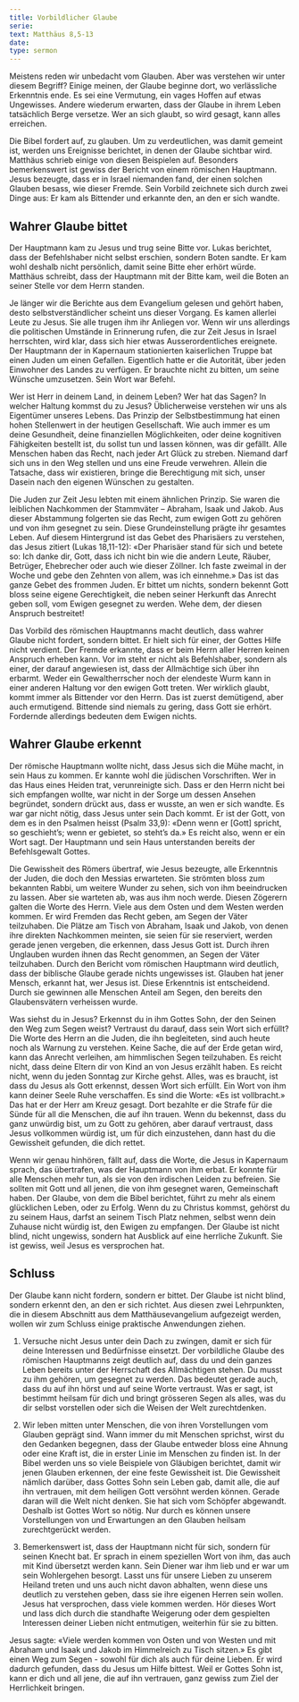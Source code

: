 ```yaml
---
title: Vorbildlicher Glaube
serie: 
text: Matthäus 8,5-13
date: 
type: sermon
---
```


Meistens reden wir unbedacht vom Glauben. Aber was verstehen wir unter diesem Begriff? Einige meinen, der Glaube beginne dort, wo verlässliche Erkenntnis ende. Es sei eine Vermutung, ein vages Hoffen auf etwas Ungewisses. Andere wiederum erwarten, dass der Glaube in ihrem Leben tatsächlich Berge versetze. Wer an sich glaubt, so wird gesagt, kann alles erreichen.

Die Bibel fordert auf, zu glauben. Um zu verdeutlichen, was damit gemeint ist, werden uns Ereignisse berichtet, in denen der Glaube sichtbar wird. Matthäus schrieb einige von diesen Beispielen auf. Besonders bemerkenswert ist gewiss der Bericht von einem römischen Hauptmann. Jesus bezeugte, dass er in Israel niemanden fand, der einen solchen Glauben besass, wie dieser Fremde. Sein Vorbild zeichnete sich durch zwei Dinge aus: Er kam als Bittender und erkannte den, an den er sich wandte.

## Wahrer Glaube bittet

Der Hauptmann kam zu Jesus und trug seine Bitte vor. Lukas berichtet, dass der Befehlshaber nicht selbst erschien, sondern Boten sandte. Er kam wohl deshalb nicht persönlich, damit seine Bitte eher erhört würde. Matthäus schreibt, dass der Hauptmann mit der Bitte kam, weil die Boten an seiner Stelle vor dem Herrn standen.

Je länger wir die Berichte aus dem Evangelium gelesen und gehört haben, desto selbstverständlicher scheint uns dieser Vorgang. Es kamen allerlei Leute zu Jesus. Sie alle trugen ihm ihr Anliegen vor. Wenn wir uns allerdings die politischen Umstände in Erinnerung rufen, die zur Zeit Jesus in Israel herrschten, wird klar, dass sich hier etwas Ausserordentliches ereignete. Der Hauptmann der in Kapernaum stationierten kaiserlichen Truppe bat einen Juden um einen Gefallen. Eigentlich hatte er die Autorität, über jeden Einwohner des Landes zu verfügen. Er brauchte nicht zu bitten, um seine Wünsche umzusetzen. Sein Wort war Befehl.

Wer ist Herr in deinem Land, in deinem Leben? Wer hat das Sagen? In welcher Haltung kommst du zu Jesus? Üblicherweise verstehen wir uns als Eigentümer unseres Lebens. Das Prinzip der Selbstbestimmung hat einen hohen Stellenwert in der heutigen Gesellschaft. Wie auch immer es um deine Gesundheit, deine finanziellen Möglichkeiten, oder deine kognitiven Fähigkeiten bestellt ist, du sollst tun und lassen können, was dir gefällt. Alle Menschen haben das Recht, nach jeder Art Glück zu streben. Niemand darf sich uns in den Weg stellen und uns eine Freude verwehren. Allein die Tatsache, dass wir existieren, bringe die Berechtigung mit sich, unser Dasein nach den eigenen Wünschen zu gestalten.

Die Juden zur Zeit Jesu lebten mit einem ähnlichen Prinzip. Sie waren die leiblichen Nachkommen der Stammväter – Abraham, Isaak und Jakob. Aus dieser Abstammung folgerten sie das Recht, zum ewigen Gott zu gehören und von ihm gesegnet zu sein. Diese Grundeinstellung prägte ihr gesamtes Leben. Auf diesem Hintergrund ist das Gebet des Pharisäers zu verstehen, das Jesus zitiert (Lukas 18,11-12): «Der Pharisäer stand für sich und betete so: Ich danke dir, Gott, dass ich nicht bin wie die andern Leute, Räuber, Betrüger, Ehebrecher oder auch wie dieser Zöllner. Ich faste zweimal in der Woche und gebe den Zehnten von allem, was ich einnehme.» Das ist das ganze Gebet des frommen Juden. Er bittet um nichts, sondern bekennt Gott bloss seine eigene Gerechtigkeit, die neben seiner Herkunft das Anrecht geben soll, vom Ewigen gesegnet zu werden. Wehe dem, der diesen Anspruch bestreitet! 

Das Vorbild des römischen Hauptmanns macht deutlich, dass wahrer Glaube nicht fordert, sondern bittet. Er hielt sich für einer, der Gottes Hilfe nicht verdient. Der Fremde erkannte, dass er beim Herrn aller Herren keinen Anspruch erheben kann. Vor im steht er nicht als Befehlshaber, sondern als einer, der darauf angewiesen ist, dass der Allmächtige sich über ihn erbarmt. Weder ein Gewaltherrscher noch der elendeste Wurm kann in einer anderen Haltung vor den ewigen Gott treten. Wer wirklich glaubt, kommt immer als Bittender vor den Herrn. Das ist zuerst demütigend, aber auch ermutigend. Bittende sind niemals zu gering, dass Gott sie erhört. Fordernde allerdings bedeuten dem Ewigen nichts.

## Wahrer Glaube erkennt

Der römische Hauptmann wollte nicht, dass Jesus sich die Mühe macht, in sein Haus zu kommen. Er kannte wohl die jüdischen Vorschriften. Wer in das Haus eines Heiden trat, verunreinigte sich. Dass er den Herrn nicht bei sich empfangen wollte, war nicht in der Sorge um dessen Ansehen begründet, sondern drückt aus, dass er wusste, an wen er sich wandte. Es war gar nicht nötig, dass Jesus unter sein Dach kommt. Er ist der Gott, von dem es in den Psalmen heisst (Psalm 33,9): «Denn wenn er [Gott] spricht, so geschieht’s; wenn er gebietet, so steht’s da.» Es reicht also, wenn er ein Wort sagt. Der Hauptmann und sein Haus unterstanden bereits der Befehlsgewalt Gottes. 

Die Gewissheit des Römers übertraf, wie Jesus bezeugte, alle Erkenntnis der Juden, die doch den Messias erwarteten. Sie strömten bloss zum bekannten Rabbi, um weitere Wunder zu sehen, sich von ihm beeindrucken zu lassen. Aber sie warteten ab, was aus ihm noch werde. Diesen Zögerern galten die Worte des Herrn. Viele aus dem Osten und dem Westen werden kommen. Er wird Fremden das Recht geben, am Segen der Väter teilzuhaben. Die Plätze am Tisch von Abraham, Isaak und Jakob, von denen ihre direkten Nachkommen meinten, sie seien für sie reserviert, werden gerade jenen vergeben, die erkennen, dass Jesus Gott ist. Durch ihren Unglauben wurden ihnen das Recht genommen, an Segen der Väter teilzuhaben. Durch den Bericht vom römischen Hauptmann wird deutlich, dass der biblische Glaube gerade nichts ungewisses ist. Glauben hat jener Mensch, erkannt hat, wer Jesus ist. Diese Erkenntnis ist entscheidend. Durch sie gewinnen alle Menschen Anteil am Segen, den bereits den Glaubensvätern verheissen wurde.

Was siehst du in Jesus? Erkennst du in ihm Gottes Sohn, der den Seinen den Weg zum Segen weist? Vertraust du darauf, dass sein Wort sich erfüllt? Die Worte des Herrn an die Juden, die ihn begleiteten, sind auch heute noch als Warnung zu verstehen. Keine Sache, die auf der Erde getan wird, kann das Anrecht verleihen, am himmlischen Segen teilzuhaben. Es reicht nicht, dass deine Eltern dir von Kind an von Jesus erzählt haben. Es reicht nicht, wenn du jeden Sonntag zur Kirche gehst. Alles, was es braucht, ist dass du Jesus als Gott erkennst, dessen Wort sich erfüllt. Ein Wort von ihm kann deiner Seele Ruhe verschaffen. Es sind die Worte: «Es ist vollbracht.» Das hat er der Herr am Kreuz gesagt. Dort bezahlte er die Strafe für die Sünde für all die Menschen, die auf ihn trauen. Wenn du bekennst, dass du ganz unwürdig bist, um zu Gott zu gehören, aber darauf vertraust, dass Jesus vollkommen würdig ist, um für dich einzustehen, dann hast du die Gewissheit gefunden, die dich rettet.

Wenn wir genau hinhören, fällt auf, dass die Worte, die Jesus in Kapernaum sprach, das übertrafen, was der Hauptmann von ihm erbat. Er konnte für alle Menschen mehr tun, als sie von den irdischen Leiden zu befreien. Sie sollten mit Gott und all jenen, die von ihm gesegnet waren, Gemeinschaft haben. Der Glaube, von dem die Bibel berichtet, führt zu mehr als einem glücklichen Leben, oder zu Erfolg. Wenn du zu Christus kommst, gehörst du zu seinem Haus, darfst an seinem Tisch Platz nehmen, selbst wenn dein Zuhause nicht würdig ist, den Ewigen zu empfangen. Der Glaube ist nicht blind, nicht ungewiss, sondern hat Ausblick auf eine herrliche Zukunft. Sie ist gewiss, weil Jesus es versprochen hat.

## Schluss

Der Glaube kann nicht fordern, sondern er bittet. Der Glaube ist nicht blind, sondern erkennt den, an den er sich richtet. Aus diesen zwei Lehrpunkten, die in diesem Abschnitt aus dem Matthäusevangelium aufgezeigt werden, wollen wir zum Schluss einige praktische Anwendungen ziehen.

1. Versuche nicht Jesus unter dein Dach zu zwingen, damit er sich für deine Interessen und Bedürfnisse einsetzt. Der vorbildliche Glaube des römischen Hauptmanns zeigt deutlich auf, dass du und dein ganzes Leben bereits unter der Herrschaft des Allmächtigen stehen. Du musst zu ihm gehören, um gesegnet zu werden. Das bedeutet gerade auch, dass du auf ihn hörst und auf seine Worte vertraust. Was er sagt, ist bestimmt heilsam für dich und bringt grösseren Segen als alles, was du dir selbst vorstellen oder sich die Weisen der Welt zurechtdenken.

2. Wir leben mitten unter Menschen, die von ihren Vorstellungen vom Glauben geprägt sind. Wann immer du mit Menschen sprichst, wirst du den Gedanken begegnen, dass der Glaube entweder bloss eine Ahnung oder eine Kraft ist, die in erster Linie im Menschen zu finden ist. In der Bibel werden uns so viele Beispiele von Gläubigen berichtet, damit wir jenen Glauben erkennen, der eine feste Gewissheit ist. Die Gewissheit nämlich darüber, dass Gottes Sohn sein Leben gab, damit alle, die auf ihn vertrauen, mit dem heiligen Gott versöhnt werden können. Gerade daran will die Welt nicht denken. Sie hat sich vom Schöpfer abgewandt. Deshalb ist Gottes Wort so nötig. Nur durch es können unsere Vorstellungen von und Erwartungen an den Glauben heilsam zurechtgerückt werden.

3. Bemerkenswert ist, dass der Hauptmann nicht für sich, sondern für seinen Knecht bat. Er sprach in einem speziellen Wort von ihm, das auch mit Kind übersetzt werden kann. Sein Diener war ihm lieb und er war um sein Wohlergehen besorgt. Lasst uns für unsere Lieben zu unserem Heiland treten und uns auch nicht davon abhalten, wenn diese uns deutlich zu verstehen geben, dass sie ihre eigenen Herren sein wollen. Jesus hat versprochen, dass viele kommen werden. Hör dieses Wort und lass dich durch die standhafte Weigerung oder dem gespielten Interessen deiner Lieben nicht entmutigen, weiterhin für sie zu bitten.

Jesus sagte: «Viele werden kommen von Osten und von Westen und mit Abraham und Isaak und Jakob im Himmelreich zu Tisch sitzen.» Es gibt einen Weg zum Segen - sowohl für dich als auch für deine Lieben. Er wird dadurch gefunden, dass du Jesus um Hilfe bittest. Weil er Gottes Sohn ist, kann er dich und all jene, die auf ihn vertrauen, ganz gewiss zum Ziel der Herrlichkeit bringen.


